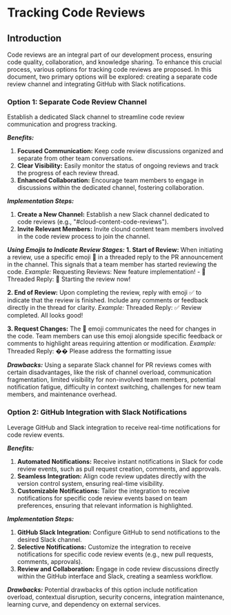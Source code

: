 # Tracking Code Reviews

## Introduction

Code reviews are an integral part of our development process, ensuring code quality, collaboration, and knowledge sharing. To enhance this crucial process, various options for tracking code reviews are proposed. In this document, two primary options will be explored: creating a separate code review channel and integrating GitHub with Slack notifications.

### Option 1: Separate Code Review Channel
Establish a dedicated Slack channel to streamline code review communication and progress tracking.

**_Benefits:_**
1. **Focused Communication:**  Keep code review discussions organized and separate from other team conversations.
2. **Clear Visibility:** Easily monitor the status of ongoing reviews and track the progress of each review thread.
3. **Enhanced Collaboration:** Encourage team members to engage in discussions within the dedicated channel, fostering collaboration.

**_Implementation Steps:_**
1. **Create a New Channel:** Establish a new Slack channel dedicated to code reviews (e.g., "#cloud-content-code-reviews").
2. **Invite Relevant Members:** Invite clound content team members involved in the code review process to join the channel.

_**Using Emojis to Indicate Review Stages:**_
**1. Start of Review:**
When initiating a review, use a specific emoji 👀 in a threaded reply to the PR announcement in the channel. This signals that a team member has started reviewing the code.
_Example:_
Requesting Reviews: New feature implementation! - <link> 🚀
Threaded Reply: 👀 Starting the review now!

**2. End of Review:**
Upon completing the review, reply with emoji ✅ to indicate that the review is finished. Include any comments or feedback directly in the thread for clarity.
_Example:_
Threaded Reply: ✅ Review completed. All looks good!

**3. Request Changes:** 
The 🛑 emoji communicates the need for changes in the code. Team members can use this emoji alongside specific feedback or comments to highlight areas requiring attention or modification.
_Example:_
Threaded Reply: �� Please address the formatting issue

**_Drawbacks:_**
Using a separate Slack channel for PR reviews comes with certain disadvantages, like the risk of channel overload, communication fragmentation, limited visibility for non-involved team members, potential notification fatigue, difficulty in context switching, challenges for new team members, and maintenance overhead.

### Option 2: GitHub Integration with Slack Notifications
Leverage GitHub and Slack integration to receive real-time notifications for code review events.

**_Benefits:_**

  1. **Automated Notifications:** Receive instant notifications in Slack for code review events, such as pull request creation, comments, and approvals.
  2. **Seamless Integration:** Align code review updates directly with the version control system, ensuring real-time visibility.
  3. **Customizable Notifications:** Tailor the integration to receive notifications for specific code review events based on team preferences, ensuring that relevant information is highlighted.

**_Implementation Steps:_**
1. **GitHub Slack Integration:** Configure GitHub to send notifications to the desired Slack channel.
2. **Selective Notifications:** Customize the integration to receive notifications for specific code review events (e.g., new pull requests, comments, approvals).
3. **Review and Collaboration:** Engage in code review discussions directly within the GitHub interface and Slack, creating a seamless workflow.

**_Drawbacks:_**
Potential drawbacks of this option include notification overload, contextual disruption, security concerns, integration maintenance, learning curve, and dependency on external services.
